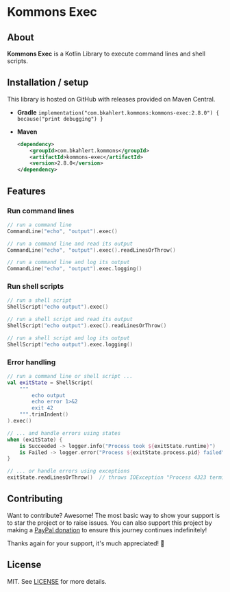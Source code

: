 # Kommons Exec

## About

**Kommons Exec** is a Kotlin Library to execute command lines and shell scripts.

## Installation / setup

This library is hosted on GitHub with releases provided on Maven Central.

* **Gradle** `implementation("com.bkahlert.kommons:kommons-exec:2.8.0") { because("print debugging") }`

* **Maven**
  ```xml
  <dependency>
      <groupId>com.bkahlert.kommons</groupId>
      <artifactId>kommons-exec</artifactId>
      <version>2.8.0</version>
  </dependency>
  ```

## Features

### Run command lines

```kotlin
// run a command line
CommandLine("echo", "output").exec()

// run a command line and read its output
CommandLine("echo", "output").exec().readLinesOrThrow()

// run a command line and log its output
CommandLine("echo", "output").exec.logging()
```

### Run shell scripts

```kotlin
// run a shell script
ShellScript("echo output").exec()

// run a shell script and read its output
ShellScript("echo output").exec().readLinesOrThrow()

// run a shell script and log its output
ShellScript("echo output").exec.logging()
```

### Error handling

```kotlin
// run a command line or shell script ...
val exitState = ShellScript(
    """
        echo output
        echo error 1>&2
        exit 42
    """.trimIndent()
).exec()

// ... and handle errors using states
when (exitState) {
    is Succeeded -> logger.info("Process took ${exitState.runtime}")      // "Process took 12 ms"
    is Failed -> logger.error("Process ${exitState.process.pid} failed")  // "Process 4323 failed"
}

// ... or handle errors using exceptions
exitState.readLinesOrThrow()  // throws IOException "Process 4323 terminated after 12 ms with exit code 42"
```

## Contributing

Want to contribute?
Awesome!
The most basic way to show your support is to star the project or to raise issues.
You can also support this project by making a [PayPal donation](https://www.paypal.me/bkahlert) to ensure this journey continues indefinitely!

Thanks again for your support, it's much appreciated! :pray:

## License

MIT. See [LICENSE](../LICENSE) for more details.

